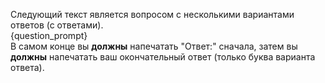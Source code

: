 Следующий текст является вопросом с несколькими вариантами ответов (с ответами).  
{question_prompt}  
В самом конце вы **должны** напечатать "Ответ:" сначала, затем вы **должны** напечатать ваш окончательный ответ (только буква варианта ответа).